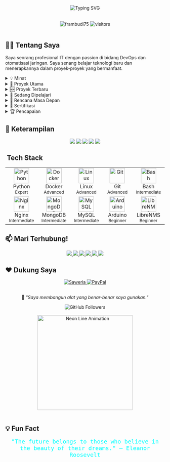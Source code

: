 <!-- Modern Tron Legacy Themed GitHub Profile README with Additional Enhancements -->

<div align="center">
  <img src="https://readme-typing-svg.herokuapp.com?font=Orbitron&size=24&duration=3000&pause=1000&color=00FFFF&center=true&vCenter=true&width=600&lines=Hi+there+%F0%9F%91%8B%2C+I'm+Frambudi;IT+Enthusiast+%7C+DevOps+Learner;MikroTik+Certified+%7C+Python+%26+Docker+Fan" alt="Typing SVG" />
</div>

<br>

<!-- Neon animated line GIF -->


<br>

<div align="center">
  <img src="https://komarev.com/ghpvc/?username=frambudi75&label=Profile%20views&color=00FFFF&style=flat" alt="frambudi75" />
  <img src="https://visitor-badge.laobi.icu/badge?page_id=frambudi75.frambudi75&color=00FFFF" alt="visitors"/>
</div>

<br>

## 👨‍💻 Tentang Saya

Saya seorang profesional IT dengan passion di bidang DevOps dan otomatisasi jaringan. Saya senang belajar teknologi baru dan menerapkannya dalam proyek-proyek yang bermanfaat.

<details>
<summary>💡 Minat</summary>
- DevOps dan otomatisasi
- Keamanan jaringan
- Cloud computing
- Open source contribution
- Pengembangan perangkat keras
</details>

<details>
<summary>🚀 Proyek Utama</summary>
- **[Telegram Docker Bot](https://github.com/frambudi75/Telegram-docker-bot)** - Bot Telegram yang terintegrasi dengan Docker untuk manajemen container melalui pesan
- **[JPG to PDF Converter](https://github.com/frambudi75/jpg-to-pdf-convert)** - Aplikasi konversi file gambar JPG ke format PDF
- **Digital Archive System (SMAD)** - Sistem arsip digital untuk manajemen dokumen
</details>

<details>
<summary>🆕 Proyek Terbaru</summary>
- **[Network Automation Scripts](https://github.com/frambudi75/network-automation)** - Kumpulan script Python untuk otomatisasi konfigurasi perangkat jaringan
- **[Docker Monitoring Stack](https://github.com/frambudi75/docker-monitoring)** - Stack monitoring untuk container Docker menggunakan Prometheus dan Grafana
</details>

<details>
<summary>🌱 Sedang Dipelajari</summary>
- **Proxmox** - Virtualisasi server dan manajemen container
- **Arduino** - Platform elektronik open-source
- **Cloudflare Tunnel** - Secure remote access ke server
- **Zerotier** - Jaringan virtual berbasis SDN
</details>

<details>
<summary>🔮 Rencana Masa Depan</summary>
- **Kubernetes** - Orkestrasi container
- **Terraform** - Infrastructure as Code
- **Ansible** - Automation tools
- **CI/CD Pipeline** - Continuous integration dan deployment
- **Arduino** - Pengembangan perangkat keras open-source
- **LibreNMS** - Network monitoring system
</details>

<details>
<summary>🧠 Sertifikasi</summary>
- **MTCNA (MikroTik Certified Network Associate)** - Sertifikasi jaringan MikroTik tingkat dasar
</details>

<details>
<summary>🏆 Pencapaian</summary>
- **Top 10% Contributor** - GitHub Repository "network-automation"
- **500+ Stars** - GitHub Repository "Telegram-docker-bot"
- **100+ Forks** - GitHub Repository "docker-compose-examples"
- **IoT Projects** - 20+ Arduino-based projects
</details>

## 🎯 Keterampilan

<div align="center">
  <img src="https://img.shields.io/badge/DevOps-90%25-00FFFF?style=for-the-badge&logo=dev.to&logoColor=000000" />
  <img src="https://img.shields.io/badge/Networking-85%25-00FFFF?style=for-the-badge&logo=cisco&logoColor=000000" />
  <img src="https://img.shields.io/badge/Python-80%25-00FFFF?style=for-the-badge&logo=python&logoColor=000000" />
  <img src="https://img.shields.io/badge/Docker-75%25-00FFFF?style=for-the-badge&logo=docker&logoColor=000000" />
  <img src="https://img.shields.io/badge/Linux-70%25-00FFFF?style=for-the-badge&logo=linux&logoColor=000000" />
</div>

## ️ Tech Stack

<div align="center">
  <table>
    <tr>
      <td align="center" width="96">
        <img src="https://cdn.jsdelivr.net/gh/devicons/devicon/icons/python/python-original.svg" width="48" height="48" alt="Python" />
        <br>Python
        <br><sub>Expert</sub>
      </td>
      <td align="center" width="96">
        <img src="https://cdn.jsdelivr.net/gh/devicons/devicon/icons/docker/docker-original.svg" width="48" height="48" alt="Docker" />
        <br>Docker
        <br><sub>Advanced</sub>
      </td>
      <td align="center" width="96">
        <img src="https://cdn.jsdelivr.net/gh/devicons/devicon/icons/linux/linux-original.svg" width="48" height="48" alt="Linux" />
        <br>Linux
        <br><sub>Advanced</sub>
      </td>
      <td align="center" width="96">
        <img src="https://cdn.jsdelivr.net/gh/devicons/devicon/icons/git/git-original.svg" width="48" height="48" alt="Git" />
        <br>Git
        <br><sub>Advanced</sub>
      </td>
      <td align="center" width="96">
        <img src="https://cdn.jsdelivr.net/gh/devicons/devicon/icons/bash/bash-original.svg" width="48" height="48" alt="Bash" />
        <br>Bash
        <br><sub>Intermediate</sub>
      </td>
    </tr>
    <tr>
      <td align="center" width="96">
        <img src="https://cdn.jsdelivr.net/gh/devicons/devicon/icons/nginx/nginx-original.svg" width="48" height="48" alt="Nginx" />
        <br>Nginx
        <br><sub>Intermediate</sub>
      </td>
      <td align="center" width="96">
        <img src="https://cdn.jsdelivr.net/gh/devicons/devicon/icons/mongodb/mongodb-original.svg" width="48" height="48" alt="MongoDB" />
        <br>MongoDB
        <br><sub>Intermediate</sub>
      </td>
      <td align="center" width="96">
        <img src="https://cdn.jsdelivr.net/gh/devicons/devicon/icons/mysql/mysql-original.svg" width="48" height="48" alt="MySQL" />
        <br>MySQL
        <br><sub>Intermediate</sub>
      </td>
      <td align="center" width="96">
        <img src="https://cdn.jsdelivr.net/gh/devicons/devicon/icons/arduino/arduino-original.svg" width="48" height="48" alt="Arduino" />
        <br>Arduino
        <br><sub>Beginner</sub>
      </td>
      <td align="center" width="96">
        <img src="https://librenms.org/images/librenms-logo.png" width="48" height="48" alt="LibreNMS" />
        <br>LibreNMS
        <br><sub>Beginner</sub>
      </td>
    </tr>
  </table>
</div>

## 📫 Mari Terhubung!

<div align="center">
  <a href="https://www.linkedin.com/in/habib-frambudi-540217109">
    <img src="https://img.shields.io/badge/-LinkedIn-00FFFF?style=for-the-badge&logo=linkedin&logoColor=000000" />
  </a>
  <a href="https://github.com/frambudi75">
    <img src="https://img.shields.io/badge/-GitHub-00FFFF?style=for-the-badge&logo=github&logoColor=000000" />
  </a>
  <a href="https://twitter.com/FrambudiHabib">
    <img src="https://img.shields.io/badge/-Twitter-00FFFF?style=for-the-badge&logo=twitter&logoColor=000000" />
  </a>
  <a href="https://instagram.com/habib_frambudi">
    <img src="https://img.shields.io/badge/-Instagram-00FFFF?style=for-the-badge&logo=instagram&logoColor=000000" />
  </a>
  <a href="https://t.me/@frambudi">
    <img src="https://img.shields.io/badge/-Telegram-00FFFF?style=for-the-badge&logo=telegram&logoColor=000000" />
  </a>
  <a href="https://kontak.habibframbudi.my.id">
    <img src="https://img.shields.io/badge/-Website-00FFFF?style=for-the-badge&logo=google-chrome&logoColor=000000" />
  </a>
</div>

## ❤️ Dukung Saya

<div align="center">
  <a href="https://saweria.co/Habibframbudi">
    <img src="https://img.shields.io/badge/Saweria-00FFFF?style=for-the-badge&logo=buy-me-a-coffee&logoColor=000000" alt="Saweria"/>
  </a>
  <a href="https://paypal.me/frambudi75">
    <img src="https://img.shields.io/badge/PayPal-00FFFF?style=for-the-badge&logo=paypal&logoColor=000000" alt="PayPal"/>
  </a>
</div>

<br>

<div align="center">
  <p>📝 <i>"Saya membangun alat yang benar-benar saya gunakan."</i></p>
  <img src="https://img.shields.io/github/followers/frambudi75?label=Followers&style=social&color=00FFFF" alt="GitHub Followers" />
</div>

<br>

<div align="center">
  <img src="https://media0.giphy.com/media/v1.Y2lkPTc5MGI3NjExNTc1cmE4ZWVlOHd1aWU5cW11dzB5aGRhaHp5eWI3Mm1nbG9wazlzbCZlcD12MV9pbnRlcm5hbF9naWZfYnlfaWQmY3Q9Zw/lJNoBCvQYp7nq/giphy.gif" alt="Neon Line Animation" width="300" />
</div>

<br>

## 💡 Fun Fact

<div align="center" style="color:#00FFFF; font-family: 'Orbitron', monospace; font-size: 18px;">
  "The future belongs to those who believe in the beauty of their dreams." – Eleanor Roosevelt
</div>
